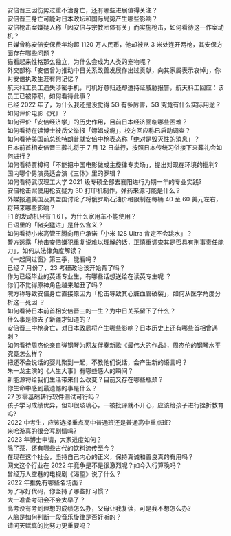 安倍晋三因伤势过重不治身亡，还有哪些进展值得关注？  
安倍晋三身亡可能对日本政坛和国际局势产生哪些影响？  
安倍枪击案嫌疑人称「因安倍与宗教团体有关」而实施枪击，如何看待这一作案动机？  
日媒曾称安倍安保费年均超 1120 万人民币，他却被从 3 米处连开两枪，其安保方面存在哪些问题？  
猫看起来性格那么独立，为什么会成为人类的宠物呢？  
外交部称「安倍曾为推动中日关系改善发展作出过贡献，向其家属表示哀悼」，你对安倍执政生涯有何记忆？  
航天科工员工遗失涉密手机，司机好意归还却遭持证威胁报警，航天科工回应：该员工已被停职，如何看待此事？  
已经 2022 年了，为什么我还是没觉得 5G 有多厉害，5G 究竟有什么实际用途？  
如何评价电影《咒》？  
如何评价「安倍经济学」的历史作用，目前日本经济面临哪些困难？  
如何看待在读博士被岳父举报「嫖娼成瘾」，校方回应称已启动调查？  
如何看待美国前总统特朗普就安倍中枪表态称「绝对是毁灭性的消息」？  
日本前首相安倍晋三葬礼将于 7 月 12 日举行，按照日本传统习俗接下来葬礼会如何进行？  
如何看待贾樟柯「不能把中国电影做成主旋律专卖场」，提出对现在环境的批判?  
国内哪个男演员适合演《三体》里的罗辑？  
如何看待武汉理工大学 2021 级专硕全部去襄阳进行为期一年的专业实践?  
安倍枪击案使用枪支疑为 3D 打印机制作，弹药来源可能是什么？  
外媒报道美国及其盟国讨论了将俄罗斯石油价格限制在每桶 40 至 60 美元左右，将带来哪些影响？  
F1 的发动机只有 1.6T，为什么家用车不能使用？  
日语里的「猪突猛进」是什么含义？  
如何看待小米高管王腾向用户承诺「小米 12S Ultra 肯定不会跳水」？  
警方透露「枪击安倍嫌犯重复说难以理解的话，正慎重调查其是否具有刑事责任能力」，如何从法律角度解读？  
《一起同过窗》第三季，能看吗？  
已经 7 月份了，23 考研政治该开始背了吗？  
作为已经毕业的英语专业生，有哪些话想送给在读英专生呢 ？  
你们不觉得原神角色越来越丑了吗？  
院方称导致安倍身亡直接原因为「枪击导致其心脏血管破裂」，如何从医学角度分析这一死因 ？  
如何看待日本前首相安倍晋三的一生？为中日关系留下了什么？  
什么事是你去了新疆才知道的？  
安倍晋三中枪身亡，对日本政局将产生哪些影响？日本历史上还有哪些首相曾遇刺？  
如何看待周杰伦亲自弹钢琴为网友伴奏新歌《最伟大的作品》，周杰伦的钢琴水平究竟怎么样？  
把还不会说话的婴儿聚到一起，不教他们说话，会产生新的语言吗？  
朱一龙主演的《人生大事》有哪些感人的瞬间？  
新能源将给我们生活带来什么改变？目前又存在哪些瓶颈？  
你生命中感到最遗憾的事是什么？  
27 岁零基础转行软件测试可行吗？  
孩子学习成绩优异，但却很玻璃心，一被批评就不开心，应该给孩子进行挫折教育吗?  
2022 中考生，应该选择重点高中普通班还是普通高中重点班?  
米哈游真的很会写剧情吗?  
2023 年博士申请，大家进度如何？  
除了茶，还有哪些古代的饮料流传至今？  
在现在这个社会，坚持自己内心的正义，保持真诚和善良真的有用吗？  
网文这个行业在 2022 年竞争是不是很激烈呢？如今入行算晚吗？  
曾经万人空巷的电视剧《渴望》说了什么？  
2022 年推免有哪些名场面？  
为了写好代码，你坚持了哪些好习惯？  
大一准备考研会不会太早了？  
高考没有考到理想的成绩怎么办，父母让我复读，可是我不想怎么办?  
人脑是如何判断一段音乐旋律是否好听的？  
请问天赋真的比努力更重要吗？  
